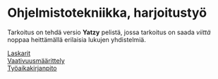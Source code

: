 # Ohjelmistotekniikka, harjoitustyö
Tarkoitus on tehdä versio **Yatzy** pelistä, jossa tarkoitus on saada *viittä* noppaa heittämällä erilaisia lukujen yhdistelmiä.  

[Laskarit](https://github.com/komulaleksi/ot-harjoitustyo/tree/master/laskarit)  
[Vaativuusmäärittely](https://github.com/komulaleksi/ot-harjoitustyo/blob/master/dokumentaatio/vaatimusmaarittely.md)  
[Työaikakirjanpito](https://github.com/komulaleksi/ot-harjoitustyo/blob/master/dokumentaatio/tyoaikakirjanpito.md)
